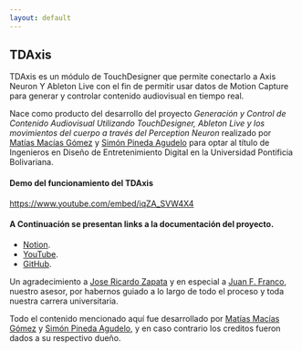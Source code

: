 ```yaml
---
layout: default
---
```


## TDAxis
TDAxis es un módulo de TouchDesigner que permite conectarlo a Axis Neuron Y Ableton Live con el fin de permitir usar datos de Motion Capture para generar y controlar contenido audiovisual en tiempo real.

Nace como producto del desarrollo del proyecto _Generación y Control de Contenido Audiovisual Utilizando TouchDesigner, Ableton Live y los movimientos del cuerpo a través del Perception Neuron_ realizado por [Matías Macías Gómez](https://github.com/Matmac945) y [Simón Pineda Agudelo](https://github.com/skailuxspa) para optar al título de Ingenieros en Diseño de Entretenimiento Digital en la Universidad Pontificia Bolivariana.

#### Demo del funcionamiento del TDAxis
https://www.youtube.com/embed/iqZA_SVW4X4

#### A Continuación se presentan links a la documentación del proyecto.
* [Notion](./notion.html).
* [YouTube](./youtube.html).
* [GitHub](./github.html).

Un agradecimiento a [Jose Ricardo Zapata](https://github.com/joserzapata) y en especial a [Juan F. Franco](https://github.com/juanferfranco), nuestro asesor, por habernos guiado a lo largo de todo el proceso y toda nuestra carrera universitaria.


Todo el contenido mencionado aquí fue desarrollado por [Matías Macías Gómez](https://github.com/Matmac945) y [Simón Pineda Agudelo](https://github.com/skailuxspa), y en caso contrario los creditos fueron dados a su respectivo dueño.
